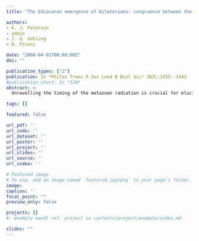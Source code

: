 ```yaml
---
title: "The Ediacaran emergence of bilaterians: congruence between the genetic and the geological fossil records"

authors:
- K. J. Peterson
- admin
- J. G. Gehling
- D. Pisani

date: "2008-04-01T00:00:00Z"
doi: ""

publication_types: ["2"]
publication: In *Philos Trans R Soc Lond B Biol Sci* 363\:1435--1443
#publication_short: In *ICW*
abstract: >
  Unravelling the timing of the metazoan radiation is crucial for elucidating the macroevolutionary processes associated with the Cambrian explosion. Because estimates of metazoan divergence times derived from molecular clocks range from quite shallow (Ediacaran) to very deep (Mesoproterozoic), it has been difficult to ascertain whether there is concordance or quite dramatic discordance between the genetic and geological fossil records. Here, we show using a range of molecular clock methods that the major pulse of metazoan divergence times was during the Ediacaran, which is consistent with a synoptic reading of the Ediacaran macrobiota. These estimates are robust to changes in priors, and are returned with or without the inclusion of a palaeontologically derived maximal calibration point. Therefore, the two historical records of life both suggest that although the cradle of Metazoa lies in the Cryogenian, and despite the explosion of ecology that occurs in the Cambrian, it is the emergence of bilaterian taxa in the Ediacaran that sets the tempo and mode of macroevolution for the remainder of geological time.

tags: []

featured: false

url_pdf: ''
url_code: ''
url_dataset: ''
url_poster: ''
url_project: ''
url_slides: ''
url_source: ''
url_video: ''

# Featured image
# To use, add an image named `featured.jpg/png` to your page's folder.
image:
caption: ''
focal_point: ""
preview_only: false

projects: []
#- example woudl ref. project in contents/project/example/index.md

slides: ""
---
```

